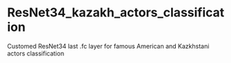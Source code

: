 # ResNet34_kazakh_actors_classification
Customed ResNet34 last .fc layer for famous American and Kazkhstani actors classification

